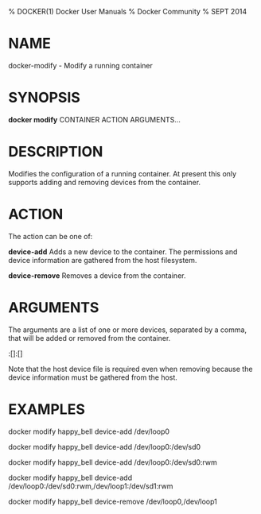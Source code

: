 % DOCKER(1) Docker User Manuals
% Docker Community
% SEPT 2014
# NAME
docker-modify - Modify a running container

# SYNOPSIS
**docker modify**
 CONTAINER ACTION ARGUMENTS...

# DESCRIPTION

Modifies the configuration of a running container.  At present this only supports
adding and removing devices from the container.

# ACTION

The action can be one of:

**device-add** Adds a new device to the container.  The permissions and device
information are gathered from the host filesystem.

**device-remove** Removes a device from the container.

# ARGUMENTS

The arguments are a list of one or more devices, separated by a comma, that will
be added or removed from the container.

<host device file>:[<container device file>]:[<cgroup permissions>]

Note that the host device file is required even when removing because
the device information must be gathered from the host.

# EXAMPLES

docker modify happy_bell device-add /dev/loop0

docker modify happy_bell device-add /dev/loop0:/dev/sd0

docker modify happy_bell device-add /dev/loop0:/dev/sd0:rwm

docker modify happy_bell device-add /dev/loop0:/dev/sd0:rwm,/dev/loop1:/dev/sd1:rwm

docker modify happy_bell device-remove /dev/loop0,/dev/loop1


